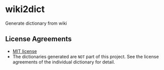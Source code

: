 # wiki2dict

Generate dictionary from wiki

## License Agreements

* [MIT license](LICENSE)
* The dictionaries generated are `NOT` part of this project. See the license agreements of the individual dictionary for detail.
